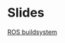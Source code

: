 # Slides

[ROS buildsystem](http://www.dirk-thomas.net/slides_ros-buildsystem/2017-02-09_ros-buildsystem.html)
